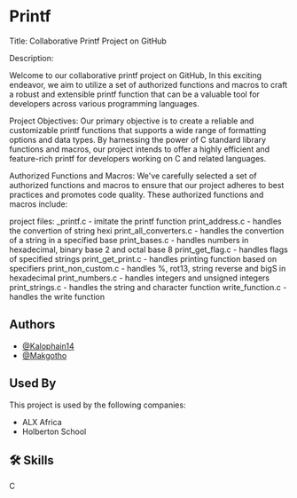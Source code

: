 
# Printf

Title: Collaborative Printf Project on GitHub

Description:

Welcome to our collaborative printf project on GitHub, In this exciting endeavor, we aim to utilize a set of authorized functions and macros to craft a robust and extensible printf function that can be a valuable tool for developers across various programming languages.

Project Objectives:
Our primary objective is to create a reliable and customizable printf functions that supports a wide range of formatting options and data types. By harnessing the power of C standard library functions and macros, our project intends to offer a highly efficient and feature-rich printf for developers working on C and related languages.

Authorized Functions and Macros:
We've carefully selected a set of authorized functions and macros to ensure that our project adheres to best practices and promotes code quality. These authorized functions and macros include:

project files:
_printf.c - imitate the printf function
print_address.c - handles the convertion of string hexi
print_all_converters.c - handles the convertion of a string in a specified base
print_bases.c - handles numbers in hexadecimal, binary base 2 and octal base 8
print_get_flag.c - handles flags of specified strings
print_get_print.c - handles printing function based on specifiers
print_non_custom.c - handles %, rot13, string reverse and bigS in hexadecimal
print_numbers.c - handles integers and unsigned integers
print_strings.c - handles the string and character function
write_function.c - handles the write function

## Authors

- [@Kalophain14](https://github.com/Kalophain14)
- [@Makgotho](https://github.com/Makgotho)

## Used By

This project is used by the following companies:

- ALX Africa
- Holberton School

## 🛠 Skills
C
